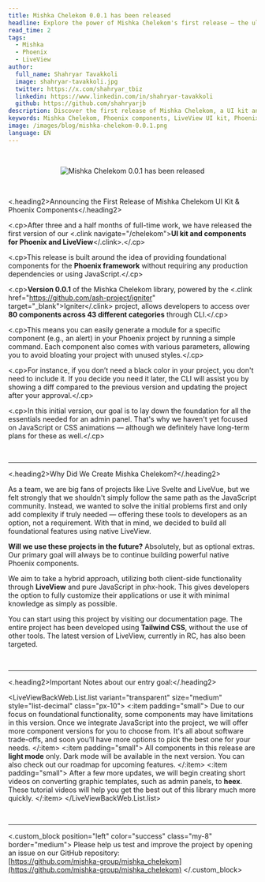 ```yaml
---
title: Mishka Chelekom 0.0.1 has been released
headline: Explore the power of Mishka Chelekom's first release — the ultimate UI kit for Phoenix developers, crafted for flexibility and efficiency.
read_time: 2
tags:
  - Mishka
  - Phoenix
  - LiveView
author:
  full_name: Shahryar Tavakkoli
  image: shahryar-tavakkoli.jpg
  twitter: https://x.com/shahryar_tbiz
  linkedin: https://www.linkedin.com/in/shahryar-tavakkoli
  github: https://github.com/shahryarjb
description: Discover the first release of Mishka Chelekom, a UI kit and Phoenix component library built for developers. Get access to over 80 components, learn about our foundational approach with no JavaScript dependencies, and see how you can use it for your projects.
keywords: Mishka Chelekom, Phoenix components, LiveView UI kit, Phoenix framework, Tailwind CSS, Phoenix CLI
image: /images/blog/mishka-chelekom-0.0.1.png
language: EN
---
```


<br />

<p align="center">
<img src="/images/blog/mishka-chelekom-0.0.1.png" alt="Mishka Chelekom 0.0.1 has been released">
</p>

<br />

<.heading2>Announcing the First Release of Mishka Chelekom UI Kit & Phoenix Components</.heading2>

<.cp>After three and a half months of full-time work, we have released the first version of
our <.clink navigate="/chelekom"><strong>UI kit and components for Phoenix and LiveView</strong></.clink>.</.cp>

<.cp>This release is built around the idea of providing foundational components for
the **Phoenix framework** without requiring any production dependencies or using JavaScript.</.cp>

<.cp>**Version 0.0.1** of the Mishka Chelekom library, powered by
the <.clink href="https://github.com/ash-project/igniter" target="_blank">Igniter</.clink> project,
allows developers to access over **80 components across 43 different categories** through CLI.</.cp>

<.cp>This means you can easily generate a module for a specific component (e.g., an alert) in
your Phoenix project by running a simple command. Each component also comes with various parameters,
allowing you to avoid bloating your project with unused styles.</.cp>

<.cp>For instance, if you don’t need a black color in your project, you don't need to include it.
If you decide you need it later, the CLI will assist you by showing a diff compared to the
previous version and updating the project after your approval.</.cp>

<.cp>In this initial version, our goal is to lay down the foundation for all the essentials needed
for an admin panel. That's why we haven't yet focused on JavaScript or CSS animations —
although we definitely have long-term plans for these as well.</.cp>

<br />

---

<.heading2>Why Did We Create Mishka Chelekom?</.heading2>

As a team, we are big fans of projects like Live Svelte and LiveVue, but we felt strongly that we shouldn't simply follow the same path as the JavaScript community. Instead, we wanted to solve the initial problems first and only add complexity if truly needed — offering these tools to developers as an option, not a requirement. With that in mind, we decided to build all foundational features using native LiveView.

**Will we use these projects in the future?** Absolutely, but as optional extras. Our primary goal will always be to continue building powerful native Phoenix components.

We aim to take a hybrid approach, utilizing both client-side functionality through **LiveView** and pure JavaScript in phx-hook. This gives developers the option to fully customize their applications or use it with minimal knowledge as simply as possible.

You can start using this project by visiting our documentation page. The entire project has been developed using **Tailwind CSS**, without the use of other tools. The latest version of LiveView, currently in RC, has also been targeted.

<br />

---

<.heading2>Important Notes about our entry goal:</.heading2>


<LiveViewBackWeb.List.list variant="transparent" size="medium" style="list-decimal" class="px-10">
  <:item padding="small">
    Due to our focus on foundational functionality, some components may have limitations in this version.
    Once we integrate JavaScript into the project, we will offer more component versions for you to
    choose from. It's all about software trade-offs, and soon you’ll have more options to pick the
    best one for your needs.
  </:item>
  <:item padding="small">
    All components in this release are **light mode** only. Dark mode will be available in the next version.
    You can also check out our roadmap for upcoming features.
  </:item>
  <:item padding="small">
    After a few more updates, we will begin creating short videos on converting graphic templates,
    such as admin panels, to **heex**. These tutorial videos will help you get the best out of
    this library much more quickly.
  </:item>
</LiveViewBackWeb.List.list>

<br />

---

<.custom_block position="left" color="success" class="my-8" border="medium">
  Please help us test and improve the project by opening an issue on our GitHub repository:
  <br />
  [https://github.com/mishka-group/mishka_chelekom](https://github.com/mishka-group/mishka_chelekom)
</.custom_block>
